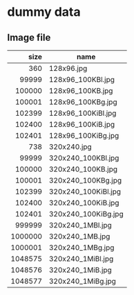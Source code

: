 # dummy data

## Image file

| size     | name               |
|---------:|--------------------|
|      360 | 128x96.jpg         |
|    99999 | 128x96_100KBl.jpg  |
|   100000 | 128x96_100KB.jpg   |
|   100001 | 128x96_100KBg.jpg  |
|   102399 | 128x96_100KiBl.jpg |
|   102400 | 128x96_100KiB.jpg  |
|   102401 | 128x96_100KiBg.jpg |
|      738 | 320x240.jpg        |
|    99999 | 320x240_100KBl.jpg |
|   100000 | 320x240_100KB.jpg  |
|   100001 | 320x240_100KBg.jpg |
|   102399 | 320x240_100KiBl.jpg|
|   102400 | 320x240_100KiB.jpg |
|   102401 | 320x240_100KiBg.jpg|
|   999999 | 320x240_1MBl.jpg   |
|  1000000 | 320x240_1MB.jpg    |
|  1000001 | 320x240_1MBg.jpg   |
|  1048575 | 320x240_1MiBl.jpg  |
|  1048576 | 320x240_1MiB.jpg   |
|  1048577 | 320x240_1MiBg.jpg  |



